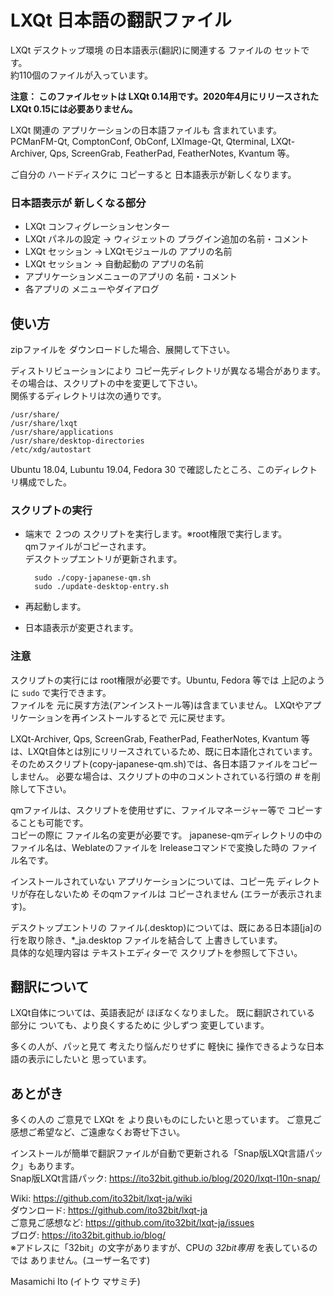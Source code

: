 # LXQt 日本語の翻訳ファイル

LXQt デスクトップ環境 の日本語表示(翻訳)に関連する ファイルの セットです。  
約110個のファイルが入っています。

**注意： このファイルセットは LXQt 0.14用です。2020年4月にリリースされた LXQt 0.15には必要ありません。**

LXQt 関連の アプリケーションの日本語ファイルも 含まれています。  
PCManFM-Qt, ComptonConf, ObConf, LXImage-Qt, Qterminal, 
LXQt-Archiver, Qps, ScreenGrab, 
FeatherPad, FeatherNotes, Kvantum 等。

ご自分の ハードディスクに コピーすると 日本語表示が新しくなります。

### 日本語表示が 新しくなる部分

- LXQt コンフィグレーションセンター
- LXQt パネルの設定 → ウィジェットの プラグイン追加の名前・コメント
- LXQt セッション → LXQtモジュールの アプリの名前
- LXQt セッション → 自動起動の アプリの名前
- アプリケーションメニューのアプリの 名前・コメント
- 各アプリの メニューやダイアログ

## 使い方

zipファイルを ダウンロードした場合、展開して下さい。

ディストリビューションにより コピー先ディレクトリが異なる場合があります。その場合は、スクリプトの中を変更して下さい。  
関係するディレクトリは次の通りです。

	/usr/share/
	/usr/share/lxqt
	/usr/share/applications
	/usr/share/desktop-directories
	/etc/xdg/autostart

Ubuntu 18.04, Lubuntu 19.04, Fedora 30 で確認したところ、このディレクトリ構成でした。

### スクリプトの実行

- 端末で ２つの スクリプトを実行します。※root権限で実行します。  
  qmファイルがコピーされます。  
  デスクトップエントリが更新されます。

		sudo ./copy-japanese-qm.sh
		sudo ./update-desktop-entry.sh

- 再起動します。
- 日本語表示が変更されます。

### 注意

スクリプトの実行には root権限が必要です。Ubuntu, Fedora 等では 上記のように `sudo` で実行できます。  
ファイルを 元に戻す方法(アンインストール等)は含まていません。
LXQtやアプリケーションを再インストールするとで 元に戻せます。

LXQt-Archiver, Qps, ScreenGrab, 
FeatherPad, FeatherNotes, Kvantum 等は、LXQt自体とは別にリリースされているため、既に日本語化されています。  
そのためスクリプト(copy-japanese-qm.sh)では、各日本語ファイルをコピーしません。
必要な場合は、スクリプトの中のコメントされている行頭の # を削除して下さい。

qmファイルは、スクリプトを使用せずに、ファイルマネージャー等で コピーすることも可能です。  
コピーの際に ファイル名の変更が必要です。
japanese-qmディレクトリの中の ファイル名は、Weblateのファイルを lreleaseコマンドで変換した時の ファイル名です。

インストールされていない アプリケーションについては、コピー先 ディレクトリが存在しないため そのqmファイルは コピーされません (エラーが表示されます)。

デスクトップエントリの ファイル(.desktop)については、既にある日本語[ja]の行を取り除き、*_ja.desktop ファイルを結合して 上書きしています。  
具体的な処理内容は テキストエディターで スクリプトを参照して下さい。

## 翻訳について

LXQt自体については、英語表記が ほぼなくなりました。
既に翻訳されている 部分に ついても、より良くするために 少しずつ 変更しています。

多くの人が、パッと見て 考えたり悩んだりせずに 軽快に 操作できるような日本語の表示にしたいと 思っています。  

## あとがき

多くの人の ご意見で LXQt を より良いものにしたいと思っています。
ご意見ご感想ご希望など、ご遠慮なくお寄せ下さい。  

インストールが簡単で翻訳ファイルが自動で更新される「Snap版LXQt言語パック」もあります。  
Snap版LXQt言語パック: https://ito32bit.github.io/blog/2020/lxqt-l10n-snap/

Wiki: https://github.com/ito32bit/lxqt-ja/wiki  
ダウンロード: https://github.com/ito32bit/lxqt-ja  
ご意見ご感想など: https://github.com/ito32bit/lxqt-ja/issues  
ブログ: https://ito32bit.github.io/blog/  
※アドレスに「32bit」の文字がありますが、CPUの *32bit専用* を表しているのでは ありません。(ユーザー名です)

Masamichi Ito (イトウ マサミチ)
